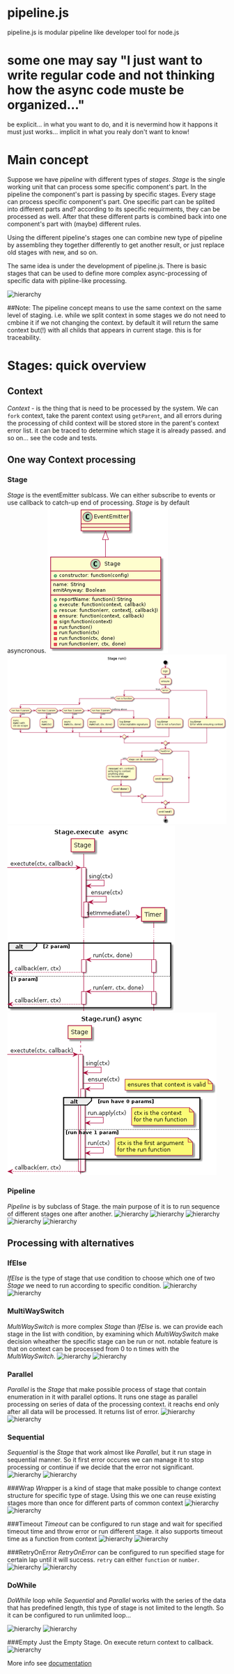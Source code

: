# pipeline.js
pipeline.js is modular pipeline like developer tool for node.js

# some one may say "I just want to write regular code and not thinking how the async code muste be organized..."
be explicit... in what you want to do, and it is nevermind how it happons it must just works... implicit in what you realy don't want to know!


# Main concept

Suppose we have *pipeline* with different types of *stages*.
*Stage* is the single working unit that can process some specific component's part. In the pipeline the component's part is passing by specific stages. Every stage can process specific component's part. One specific part can be splited into different parts and? according to its specific requirments, they can be processed as well. After that these different parts is combined back into one component's part with (maybe) different rules.

Using the different pipeline's stages one can combine new type of pipeline by assembling they together differently to get another result, or just replace old stages with new, and so on.

The same idea is under the development of pipeline.js.
There is basic stages that can be used to define more complex async-processing of specific data with pipline-like processing.

![hierarchy](./stages/hierarchy.png)

##Note:
The pipeline concept means to use the same context on the same level of staging.
i.e. while we split context in some stages we do not need to cmbine it if we not changing the context. by default it will return the same context but(!) with all childs that appears in current stage. this is for traceability.

# Stages: quick overview
## Context

*Context* - is the thing that is need to be processed by the system.
We can `fork` context, take the parent context using `getParent`, and all errors during the processing of child context will be stored store in the parent's context error list. it can be traced to determine which stage it is already passed. and so on... see the code and tests.

## One way Context processing
### Stage
*Stage* is the eventEmitter sublcass. We can either subscribe to events or use callback to catch-up end of processing.
*Stage* is by default asyncronous.
![hierarchy](./pics/stages/Stage/class.png)
![hierarchy](./pics/stages/Stage/execute_activity.png)
![hierarchy](./pics/stages/Stage/execute_async.png)
![hierarchy](./pics/stages/Stage/execute_sync.png)

### Pipeline
*Pipeline* is by subclass of Stage. the main purpose of it is to run sequence of different stages one after another.
![hierarchy](./stages/Pipeline/class.png)
![hierarchy](./stages/Pipeline/execute.png)
![hierarchy](./stages/Pipeline/compile.png)
![hierarchy](./stages/Pipeline/addStage.png)
![hierarchy](./stages/Pipeline/run.png)

## Processing with alternatives
### IfElse
*IfElse* is the type of stage that use condition to choose which one of two *Stage* we need to run according to specific condition.
![hierarchy](./stages/IfElse/class.png)
![hierarchy](./stages/IfElse/run_activity.png)

### MultiWaySwitch
*MultiWaySwitch* is more complex *Stage* than *IfElse* is.
we can provide each stage in the list with condition, by examining which *MultiWaySwitch* make decision wheather the specific stage can be run or not.
notable feature is that on context can be processed from 0 to n times with the *MultiWaySwitch*.
![hierarchy](./stages/MultiWaySwitch/class.png)
![hierarchy](./stages/MultiWaySwitch/run_activity.png)

### Parallel
*Parallel* is the *Stage* that make possible process of stage that contain enumeration in it with parallel options. It runs one stage as parallel processing on series of data of the processing context.
it reachs end only after all data will be processed. It returns list of error.
![hierarchy](./stages/Parallel/class.png)
![hierarchy](./stages/Parallel/run_activity.png)

### Sequential
*Sequential* is the *Stage* that work almost like *Parallel*, but it run stage in sequential manner. So it first error occures we can manage it to stop processing or continue if we decide that the error not significant.
![hierarchy](./stages/Sequential/class.png)
![hierarchy](./stages/Sequential/run_activity.png)

###Wrap
*Wrap*per is a kind of stage that make possible to change context structure for specific type of stage. Using this we one can reuse existing stages more than once for different parts of common context
![hierarchy](./stages/Sequential/class.png)
![hierarchy](./stages/Sequential/run_activity.png)

###Timeout
*Timeout* can be configured to run stage and wait for specified timeout time and throw error or run different stage.
it also supports timeout time as a function from context
![hierarchy](./stages/Timeout/class.png)
![hierarchy](./stages/Timeout/run_activity.png)

###RetryOnError
*RetryOnError* can be configured to run specified stage for certain lap until it will success. `retry` can either `function` or `number`.
![hierarchy](./stages/Timeout/class.png)
![hierarchy](./stages/Timeout/run_activity.png)

### DoWhile
*DoWhile* loop while *Sequential* and *Parallel* works with the series of the data that has predefined length, this type of stage is not limited to the length. So it can be configured to run unlimited loop... 

![hierarchy](./stages/DoWhile/class.png)
![hierarchy](./stages/DoWhile/run_activity.png)

###Empty
Just the Empty Stage. On execute return context to callback.
![hierarchy](./stages/Empty/class.png)

More info see [documentation](/docs/index.html)
